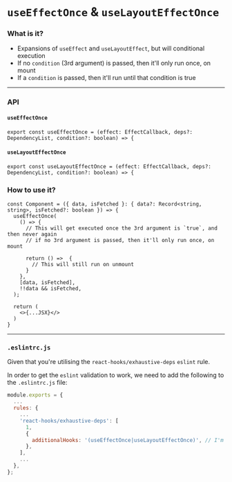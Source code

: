 # `useEffectOnce` & `useLayoutEffectOnce`

### What is it?

* Expansions of `useEffect` and `useLayoutEffect`, but will conditional execution
* If no `condition` (3rd argument) is passed, then it'll only run once, on mount
* If a `condition` is passed, then it'll run until that condition is true

---

### API

#### `useEffectOnce`

```tsx
export const useEffectOnce = (effect: EffectCallback, deps?: DependencyList, condition?: boolean) => {
``` 

#### `useLayoutEffectOnce`

```tsx
export const useLayoutEffectOnce = (effect: EffectCallback, deps?: DependencyList, condition?: boolean) => {
```

### How to use it?

```tsx
const Component = ({ data, isFetched }: { data?: Record<string, string>, isFetched?: boolean }) => {
  useEffectOnce(
    () => {
      // This will get executed once the 3rd argument is `true`, and then never again 
      // if no 3rd argument is passed, then it'll only run once, on mount

      return () =>  {
        // This will still run on unmount
      }
    },
    [data, isFetched],
    !!data && isFetched,
  );

  return (
    <>{...JSX}</>
  )
}
```

---


### `.eslintrc.js`

Given that you're utilising the `react-hooks/exhaustive-deps` `eslint` rule. 

In order to get the `eslint` validation to work, we need to add the following to the `.eslintrc.js` file:

```js
module.exports = {
  ...
  rules: {
    ...
    'react-hooks/exhaustive-deps': [
      1,
      {
        additionalHooks: '(useEffectOnce|useLayoutEffectOnce)', // I'm the important part 😂❤️
      },
    ],
    ...
  },
};
```
